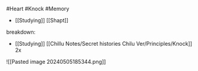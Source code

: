 #Heart #Knock #Memory 

- [[Studying]] [[Shapt]]

breakdown: 
- [[Studying]] [[Chillu Notes/Secret histories Chilu Ver/Principles/Knock]] 2x

![[Pasted image 20240505185344.png]]